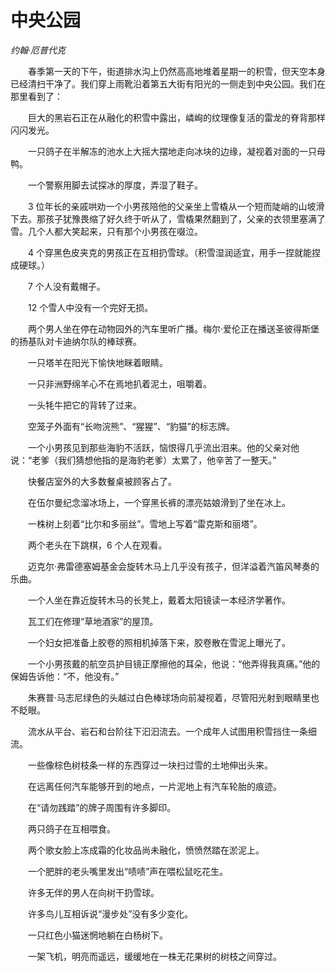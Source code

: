 # 中央公园

*约翰·厄普代克*

　　春季第一天的下午，街道排水沟上仍然高高地堆着星期一的积雪，但天空本身已经清扫干净了。我们穿上雨靴沿着第五大街有阳光的一侧走到中央公园。我们在那里看到了：

　　巨大的黑岩石正在从融化的积雪中露出，嶙峋的纹理像复活的雷龙的脊背那样闪闪发光。

　　一只鸽子在半解冻的池水上大摇大摆地走向冰块的边缘，凝视着对面的一只母鸭。

　　一个警察用脚去试探冰的厚度，弄湿了鞋子。

　　3 位年长的亲戚哄劝一个小男孩陪他的父亲坐上雪橇从一个短而陡峭的山坡滑下去。那孩子犹豫畏缩了好久终于听从了，雪橇果然翻到了，父亲的衣领里塞满了雪。几个人都大笑起来，只有那个小男孩在啜泣。

　　4 个穿黑色皮夹克的男孩正在互相扔雪球。（积雪湿润适宜，用手一捏就能捏成硬球。）

　　7 个人没有戴帽子。

　　12 个雪人中没有一个完好无损。

　　两个男人坐在停在动物园外的汽车里听广播。梅尔·爱伦正在播送圣彼得斯堡的扬基队对卡迪纳尔队的棒球赛。

　　一只塔羊在阳光下愉快地眯着眼睛。

　　一只非洲野绵羊心不在焉地扒着泥土，咀嚼着。

　　一头牦牛把它的背转了过来。

　　空笼子外面有“长吻浣熊”、“猩猩”、“豹猫”的标志牌。

　　一个小男孩见到那些海豹不活跃，恼恨得几乎流出泪来。他的父亲对他说：“老爹（我们猜想他指的是海豹老爹）太累了，他辛苦了一整天。”

　　快餐店室外的大多数餐桌被顾客占了。

　　在伍尔曼纪念溜冰场上，一个穿黑长裤的漂亮姑娘滑到了坐在冰上。

　　一株树上刻着“比尔和多丽丝”。雪地上写着“雷克斯和丽塔”。

　　两个老头在下跳棋，6 个人在观看。

　　迈克尔·弗雷德塞姆基金会旋转木马上几乎没有孩子，但洋溢着汽笛风琴奏的乐曲。

　　一个人坐在靠近旋转木马的长凳上，戴着太阳镜读一本经济学著作。

　　瓦工们在修理“草地酒家”的屋顶。

　　一个妇女把准备上胶卷的照相机掉落下来，胶卷散在雪泥上曝光了。

　　一个小男孩戴的航空员护目镜正摩擦他的耳朵，他说：“他弄得我真痛。”他的保姆告诉他：“不，他没有。”

　　朱赛普·马志尼绿色的头越过白色棒球场向前凝视着，尽管阳光射到眼睛里也不眨眼。

　　流水从平台、岩石和台阶往下汩汩流去。一个成年人试图用积雪挡住一条细流。

　　一些像棕色树枝条一样的东西穿过一块扫过雪的土地伸出头来。

　　在远离任何汽车能够开到的地点，一片泥地上有汽车轮胎的痕迹。

　　在“请勿践踏”的牌子周围有许多脚印。

　　两只鸽子在互相喂食。

　　两个歌女脸上冻成霜的化妆品尚未融化，愤愤然踏在淤泥上。

　　一个肥胖的老头嘴里发出“啧啧”声在喂松鼠吃花生。

　　许多无伴的男人在向树干扔雪球。

　　许多鸟儿互相诉说“漫步处”没有多少变化。

　　一只红色小猫迷惘地躺在白杨树下。

　　一架飞机，明亮而遥远，缓缓地在一株无花果树的树枝之间穿过。